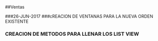##Ventas

###26-JUN-2017
###cREACION DE VENTANAS PARA LA NUEVA ORDEN EXISTENTE
### CREACION DE METODOS PARA LLENAR LOS LIST VIEW